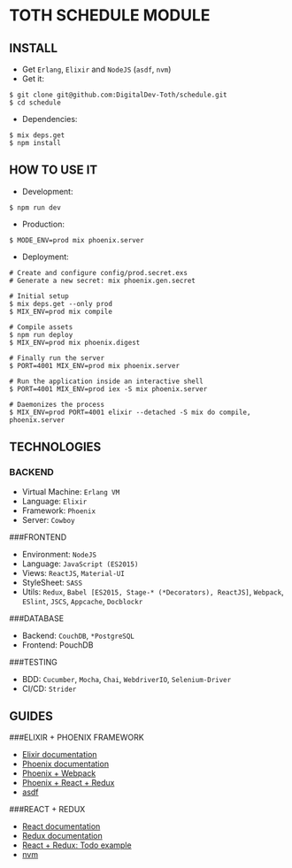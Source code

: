 TOTH SCHEDULE MODULE
===

INSTALL
---
- Get `Erlang`, `Elixir` and `NodeJS` (`asdf`, `nvm`)
- Get it:
```
$ git clone git@github.com:DigitalDev-Toth/schedule.git
$ cd schedule
```
- Dependencies:
```
$ mix deps.get
$ npm install
```

HOW TO USE IT
---
- Development:
```
$ npm run dev
```
- Production:
```
$ MODE_ENV=prod mix phoenix.server
```
- Deployment:
```
# Create and configure config/prod.secret.exs
# Generate a new secret: mix phoenix.gen.secret

# Initial setup
$ mix deps.get --only prod
$ MIX_ENV=prod mix compile

# Compile assets
$ npm run deploy
$ MIX_ENV=prod mix phoenix.digest

# Finally run the server
$ PORT=4001 MIX_ENV=prod mix phoenix.server

# Run the application inside an interactive shell
$ PORT=4001 MIX_ENV=prod iex -S mix phoenix.server

# Daemonizes the process
$ MIX_ENV=prod PORT=4001 elixir --detached -S mix do compile, phoenix.server
```

TECHNOLOGIES
---
### BACKEND
- Virtual Machine: `Erlang VM`
- Language: `Elixir`
- Framework: `Phoenix`
- Server: `Cowboy`

###FRONTEND
- Environment: `NodeJS`
- Language: `JavaScript (ES2015)`
- Views: `ReactJS`, `Material-UI`
- StyleSheet: `SASS`
- Utils: `Redux`, `Babel [ES2015, Stage-* (*Decorators), ReactJS]`, `Webpack`, `ESlint`, `JSCS`, `Appcache`, `Docblockr`

###DATABASE
- Backend: `CouchDB`, `*PostgreSQL`
- Frontend: PouchDB

###TESTING
- BDD: `Cucumber`, `Mocha`, `Chai`, `WebdriverIO`, `Selenium-Driver`
- CI/CD: `Strider`

GUIDES
---
###ELIXIR + PHOENIX FRAMEWORK
- [Elixir documentation](http://elixir-lang.org/docs.html)
- [Phoenix documentation](http://www.phoenixframework.org/docs/overview)
- [Phoenix + Webpack](http://matthewlehner.net/using-webpack-with-phoenix-and-elixir/)
- [Phoenix + React + Redux](http://10consulting.com/2015/11/18/phoenix-react-redux-example/)
- [asdf](https://github.com/HashNuke/asdf)

###REACT + REDUX
- [React documentation](https://facebook.github.io/react/docs/getting-started.html)
- [Redux documentation](http://redux.js.org/docs/basics/)
- [React + Redux: Todo example](https://github.com/reactjs/redux/tree/master/examples/todomvc)
- [nvm](https://github.com/creationix/nvm)
